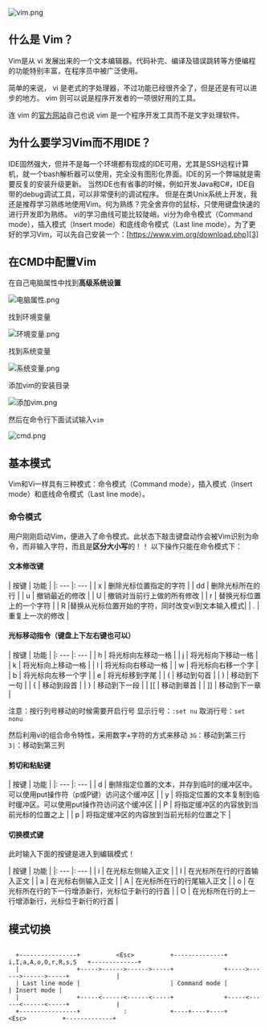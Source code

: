 ![vim.png](https://raw.githubusercontent.com/wangdaodao/note/master/img/vim.png)

## 什么是 Vim？

Vim是从 vi 发展出来的一个文本编辑器。代码补完、编译及错误跳转等方便编程的功能特别丰富，在程序员中被广泛使用。

简单的来说， vi 是老式的字处理器，不过功能已经很齐全了，但是还是有可以进步的地方。 vim 则可以说是程序开发者的一项很好用的工具。

连 vim 的[官方网站][2]自己也说 vim 是一个程序开发工具而不是文字处理软件。

## 为什么要学习Vim而不用IDE？

IDE固然强大，但并不是每一个环境都有现成的IDE可用，尤其是SSH远程计算机，就一个bash解析器可以使用，完全没有图形化界面。IDE的另一个弊端就是需要反复的安装升级更新。
当然IDE也有省事的时候，例如开发Java和C#，IDE自带的debug调试工具，可以非常便利的调试程序。
但是在类Unix系统上开发，我还是推荐学习熟练地使用Vim。何为熟练？完全舍弃你的鼠标，只使用键盘快速的进行开发即为熟练。
vi的学习曲线可能比较陡峭。vi分为命令模式（Command mode），插入模式（Insert mode）和底线命令模式（Last line mode）。为了更好的学习Vim，可以先自己安装一个：[https://www.vim.org/download.php][3]

## 在CMD中配置Vim

在自己电脑属性中找到**高级系统设置**

![电脑属性.png][4]

找到环境变量

![环境变量.png][5]

找到系统变量

![系统变量.png][6]

添加vim的安装目录

![添加vim.png][7]

然后在命令行下面试试输入`vim`

![cmd.png][8]

## 基本模式

Vim和Vi一样具有三种模式：命令模式（Command mode），插入模式（Insert mode）和底线命令模式（Last line mode）。

### 命令模式

用户刚刚启动Vim，便进入了命令模式。此状态下敲击键盘动作会被Vim识别为命令，而非输入字符，而且是**区分大小写**的！！
以下操作只能在命令模式下：

#### 文本修改键

| 按键 | 功能 |
|: --- |: --- |
| x | 删除光标位置指定的字符                        |
| dd | 删除光标所在的行                             |
| u | 撤销最近的修改                                |
| U | 撤销对当前行上做的所有修改                     |
| r | 替换光标位置上的一个字符                       |
| R |替换从光标位置开始的字符，同时改变vi到文本输入模式|
| . | 重复上一次的修改                              |

#### 光标移动指令（键盘上下左右键也可以）

| 按键 | 功能 |
|: --- |: --- |
| h | 将光标向左移动一格  |
| j | 将光标向下移动一格  |
| k | 将光标向上移动一格  |
| l | 将光标向右移动一格  |
| w | 将光标向右移一个字  |
| b | 将光标向左移一个字  |
| e | 将光标移到字尾      |
| ( | 移动到句首         |
| ) | 移动到下一句       |
| { | 移动到段首         |
| } | 移动到下一段       |
| [[ | 移动到章首        |
| ]] | 移动到下一章      |

注意：按行列号移动的时候需要开启行号
显示行号：`:set nu`
取消行号：`set nonu`

然后利用vi的组合命令特性，采用数字+字符的方式来移动
`3G`：移动到第三行
`3|`：移动到第三列

#### 剪切和粘贴键

| 按键 | 功能 |
|: --- |: --- |
| d | 删除指定位置的文本，并存到临时的缓冲区中。可以使用put操作符（p或P键）访问这个缓冲区  |
| y | 将指定位置的文本复制到临时缓冲区。可以使用put操作符访问这个缓冲区 |
| P | 将指定缓冲区的内容放到当前光标的位置之上 |
| p | 将指定缓冲区的内容放到当前光标的位置之下 |

#### 切换模式键

此时输入下面的按键是进入到编辑模式！

| 按键 | 功能 |
|: --- |: --- |
| i | 在光标左侧输入正文                            |
| I | 在光标所在行的行首输入正文                     |
| a | 在光标右侧输入正文                            |
| A | 在光标所在行的行尾输入正文                     |
| o | 在光标所在行的下一行增添新行，光标位于新行的行首 |
| O | 在光标所在行的上一行增添新行，光标位于新行的行首 |

## 模式切换
```
 
  +----------------+          <Esc>          +--------------+   i,I,a,A,o,O,r,R,s,S   +-------------+
  |                +----->------>------>-----+              +----->------>------>-----+             |
  | Last line mode |                         | Command mode |                         | Insert mode |
  |                +-----<------<------<-----+              +-----<------<------<-----+             |
  +----------------+            :            +----+----+----+          <Esc>          +-------------+
  
```

  [2]: http://www.vim.org
  [3]: https://www.vim.org/download.php
  [4]: https://wangdaodao.com/usr/uploads/2019/02/3271698925.png
  [5]: https://wangdaodao.com/usr/uploads/2019/02/1904838753.png
  [6]: https://wangdaodao.com/usr/uploads/2019/02/3553887321.png
  [7]: https://wangdaodao.com/usr/uploads/2019/02/553390298.png
  [8]: https://wangdaodao.com/usr/uploads/2019/02/4239255454.png
